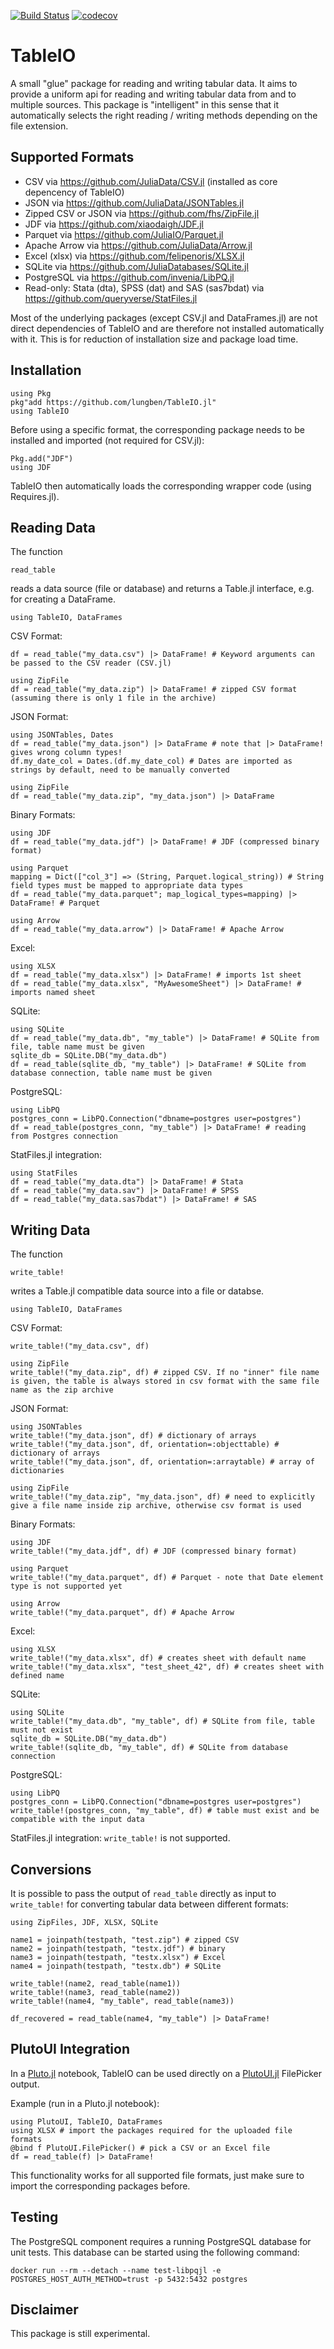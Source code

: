 [![Build Status](https://travis-ci.com/lungben/TableIO.jl.svg?branch=master)](https://travis-ci.com/lungben/TableIO.jl)
[![codecov](https://codecov.io/gh/lungben/TableIO.jl/branch/master/graph/badge.svg)](https://codecov.io/gh/lungben/TableIO.jl)

# TableIO

A small "glue" package for reading and writing tabular data. It aims to provide a uniform api for reading and writing tabular data from and to multiple sources.
This package is "intelligent" in this sense that it automatically selects the right reading / writing methods depending on the file extension.

## Supported Formats

* CSV via https://github.com/JuliaData/CSV.jl (installed as core depencency of TableIO)
* JSON via https://github.com/JuliaData/JSONTables.jl
* Zipped CSV or JSON via https://github.com/fhs/ZipFile.jl
* JDF via https://github.com/xiaodaigh/JDF.jl
* Parquet via https://github.com/JuliaIO/Parquet.jl
* Apache Arrow via https://github.com/JuliaData/Arrow.jl
* Excel (xlsx) via https://github.com/felipenoris/XLSX.jl
* SQLite via https://github.com/JuliaDatabases/SQLite.jl
* PostgreSQL via https://github.com/invenia/LibPQ.jl
* Read-only: Stata (dta), SPSS (dat) and SAS (sas7bdat) via https://github.com/queryverse/StatFiles.jl

Most of the underlying packages (except CSV.jl and DataFrames.jl) are not direct dependencies of TableIO and are therefore not installed automatically with it.
This is for reduction of installation size and package load time.

## Installation

    using Pkg
    pkg"add https://github.com/lungben/TableIO.jl"
    using TableIO

Before using a specific format, the corresponding package needs to be installed and imported (not required for CSV.jl):

    Pkg.add("JDF")
    using JDF

TableIO then automatically loads the corresponding wrapper code (using Requires.jl).

## Reading Data

The function

    read_table

reads a data source (file or database) and returns a Table.jl interface, e.g. for creating a DataFrame.

    using TableIO, DataFrames

CSV Format:

    df = read_table("my_data.csv") |> DataFrame! # Keyword arguments can be passed to the CSV reader (CSV.jl)

    using ZipFile
    df = read_table("my_data.zip") |> DataFrame! # zipped CSV format (assuming there is only 1 file in the archive)

JSON Format:

    using JSONTables, Dates
    df = read_table("my_data.json") |> DataFrame # note that |> DataFrame! gives wrong column types!
    df.my_date_col = Dates.(df.my_date_col) # Dates are imported as strings by default, need to be manually converted

    using ZipFile
    df = read_table("my_data.zip", "my_data.json") |> DataFrame

Binary Formats:

    using JDF
    df = read_table("my_data.jdf") |> DataFrame! # JDF (compressed binary format)

    using Parquet
    mapping = Dict(["col_3"] => (String, Parquet.logical_string)) # String field types must be mapped to appropriate data types
    df = read_table("my_data.parquet"; map_logical_types=mapping) |> DataFrame! # Parquet

    using Arrow
    df = read_table("my_data.arrow") |> DataFrame! # Apache Arrow

Excel:

    using XLSX
    df = read_table("my_data.xlsx") |> DataFrame! # imports 1st sheet
    df = read_table("my_data.xlsx", "MyAwesomeSheet") |> DataFrame! # imports named sheet

SQLite:

    using SQLite
    df = read_table("my_data.db", "my_table") |> DataFrame! # SQLite from file, table name must be given
    sqlite_db = SQLite.DB("my_data.db")
    df = read_table(sqlite_db, "my_table") |> DataFrame! # SQLite from database connection, table name must be given

PostgreSQL:

    using LibPQ
    postgres_conn = LibPQ.Connection("dbname=postgres user=postgres")
    df = read_table(postgres_conn, "my_table") |> DataFrame! # reading from Postgres connection

StatFiles.jl integration:

    using StatFiles
    df = read_table("my_data.dta") |> DataFrame! # Stata
    df = read_table("my_data.sav") |> DataFrame! # SPSS
    df = read_table("my_data.sas7bdat") |> DataFrame! # SAS

## Writing Data

The function

    write_table!

writes a Table.jl compatible data source into a file or databse.

    using TableIO, DataFrames

CSV Format:

    write_table!("my_data.csv", df)

    using ZipFile
    write_table!("my_data.zip", df) # zipped CSV. If no "inner" file name is given, the table is always stored in csv format with the same file name as the zip archive

JSON Format:

    using JSONTables
    write_table!("my_data.json", df) # dictionary of arrays
    write_table!("my_data.json", df, orientation=:objecttable) # dictionary of arrays
    write_table!("my_data.json", df, orientation=:arraytable) # array of dictionaries

    using ZipFile
    write_table!("my_data.zip", "my_data.json", df) # need to explicitly give a file name inside zip archive, otherwise csv format is used

Binary Formats:

    using JDF
    write_table!("my_data.jdf", df) # JDF (compressed binary format)

    using Parquet
    write_table!("my_data.parquet", df) # Parquet - note that Date element type is not supported yet

    using Arrow
    write_table!("my_data.parquet", df) # Apache Arrow

Excel:

    using XLSX
    write_table!("my_data.xlsx", df) # creates sheet with default name
    write_table!("my_data.xlsx", "test_sheet_42", df) # creates sheet with defined name

SQLite:

    using SQLite
    write_table!("my_data.db", "my_table", df) # SQLite from file, table must not exist
    sqlite_db = SQLite.DB("my_data.db")
    write_table!(sqlite_db, "my_table", df) # SQLite from database connection

PostgreSQL:

    using LibPQ
    postgres_conn = LibPQ.Connection("dbname=postgres user=postgres")
    write_table!(postgres_conn, "my_table", df) # table must exist and be compatible with the input data

StatFiles.jl integration: `write_table!` is not supported.

## Conversions

It is possible to pass the output of `read_table` directly as input to `write_table!` for converting tabular data between different formats:

    using ZipFiles, JDF, XLSX, SQLite

    name1 = joinpath(testpath, "test.zip") # zipped CSV
    name2 = joinpath(testpath, "testx.jdf") # binary
    name3 = joinpath(testpath, "testx.xlsx") # Excel
    name4 = joinpath(testpath, "testx.db") # SQLite

    write_table!(name2, read_table(name1))
    write_table!(name3, read_table(name2))
    write_table!(name4, "my_table", read_table(name3))

    df_recovered = read_table(name4, "my_table") |> DataFrame!

## PlutoUI Integration

In a [Pluto.jl](https://github.com/fonsp/Pluto.jl) notebook, TableIO can be used directly on a [PlutoUI.jl](https://github.com/fonsp/PlutoUI.jl) FilePicker output.

Example (run in a Pluto.jl notebook):

    using PlutoUI, TableIO, DataFrames
    using XLSX # import the packages required for the uploaded file formats
    @bind f PlutoUI.FilePicker() # pick a CSV or an Excel file
    df = read_table(f) |> DataFrame!

This functionality works for all supported file formats, just make sure to import the corresponding packages before.

## Testing

The PostgreSQL component requires a running PostgreSQL database for unit tests. This database can be started using the following command:

`docker run --rm --detach --name test-libpqjl -e POSTGRES_HOST_AUTH_METHOD=trust -p 5432:5432 postgres`

## Disclaimer

This package is still experimental.
